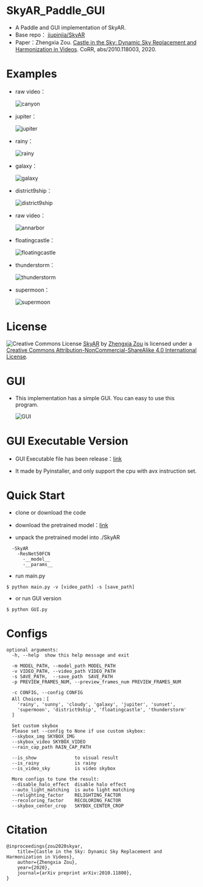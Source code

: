 # SkyAR_Paddle_GUI
* A Paddle and GUI implementation of SkyAR.
* Base repo： [jiupinjia/SkyAR](https://github.com/jiupinjia/SkyAR)
* Paper：Zhengxia Zou. [Castle in the Sky: Dynamic Sky Replacement and Harmonization in Videos](https://arxiv.org/abs/2010.11800). CoRR, abs/2010.118003, 2020.
# Examples
* raw video：

	![canyon](https://img-blog.csdnimg.cn/20210126142046572.gif)

* jupiter：

	![jupiter](https://img-blog.csdnimg.cn/20210125211435619.gif)
* rainy：

	![rainy](https://img-blog.csdnimg.cn/2021012521152492.gif)
* galaxy：

	![galaxy](https://img-blog.csdnimg.cn/20210125211523491.gif)
* district9ship：

	![district9ship](https://img-blog.csdnimg.cn/20210125211520955.gif)
* raw video：

	![annarbor](https://img-blog.csdnimg.cn/20210126142038716.gif)
* floatingcastle：

	![floatingcastle](https://img-blog.csdnimg.cn/20210125211514997.gif)
* thunderstorm：

	![thunderstorm](https://img-blog.csdnimg.cn/20210125211433591.gif)
* supermoon：

	![supermoon](https://img-blog.csdnimg.cn/20210125211417524.gif)

# License
![Creative Commons License](https://camo.githubusercontent.com/f05d4039b67688cfdf339d2a445ad686a60551f9891734c418f7096184de5fac/68747470733a2f2f692e6372656174697665636f6d6d6f6e732e6f72672f6c2f62792d6e632d73612f342e302f38387833312e706e67) [SkyAR](https://github.com/jiupinjia/SkyAR) by [Zhengxia Zou](http://www-personal.umich.edu/~zzhengxi/) is licensed under a [Creative Commons Attribution-NonCommercial-ShareAlike 4.0 International License](http://creativecommons.org/licenses/by-nc-sa/4.0/).

# GUI
* This implementation has a simple GUI. You can easy to use this program.

  ![GUI](https://img-blog.csdnimg.cn/20210129025124334.png)

# GUI Executable Version
* GUI Executable file has been release：[link](./releases)

* It made by Pyinstaller, and only support the cpu with avx instruction set.
# Quick Start
* clone or download the code

* download the pretrained model：[link](https://bj.bcebos.com/v1/ai-studio-online/232021343ede409f92d512707c04d870f8b267035e86412084cf838f83afc6cb?responseContentDisposition=attachment%3B%20filename%3DResNet50FCN.zip&authorization=bce-auth-v1%2F0ef6765c1e494918bc0d4c3ca3e5c6d1%2F2021-01-25T08%3A44%3A17Z%2F-1%2F%2F7afd50b9b0d15e6eec3cac9ca3c213d33695474539b9fdc6cfe8d1a8d8525909)

* unpack the pretrained model into ./SkyAR
```
  -SkyAR  
    -ResNet50FCN  
      -__model__  
      -__params__  
```
* run main.py
```shell
$ python main.py -v [video_path] -s [save_path]
```
* or run GUI version
```shell
$ python GUI.py
```
# Configs
```
optional arguments:
  -h, --help  show this help message and exit

  -m MODEL_PATH, --model_path MODEL_PATH
  -v VIDEO_PATH, --video_path VIDEO_PATH
  -s SAVE_PATH,  --save_path  SAVE_PATH
  -p PREVIEW_FRAMES_NUM, --preview_frames_num PREVIEW_FRAMES_NUM

  -c CONFIG, --config CONFIG
  All Choices：[
    'rainy', 'sunny', 'cloudy', 'galaxy', 'jupiter', 'sunset', 
    'supermoon', 'district9ship', 'floatingcastle', 'thunderstorm'
  ]

  Set custom skybox
  Please set --config to None if use custom skybox:
  --skybox_img SKYBOX_IMG
  --skybox_video SKYBOX_VIDEO
  --rain_cap_path RAIN_CAP_PATH

  --is_show              to visual result 
  --is_rainy             is rainy
  --is_video_sky         is video skybox

  More configs to tune the result:
  --disable_halo_effect  disable halo effect
  --auto_light_matching  is auto light matching
  --relighting_factor    RELIGHTING_FACTOR
  --recoloring_factor    RECOLORING_FACTOR
  --skybox_center_crop   SKYBOX_CENTER_CROP
```

# Citation
```
@inproceedings{zou2020skyar,
    title={Castle in the Sky: Dynamic Sky Replacement and Harmonization in Videos},
    author={Zhengxia Zou},
    year={2020},
    journal={arXiv preprint arXiv:2010.11800},
}
```